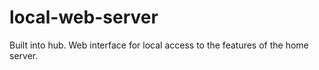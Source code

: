 # local-web-server
Built into hub. Web interface for local access to the features of the home server.
